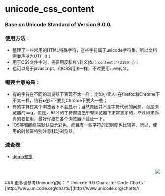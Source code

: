 # unicode_css_content
### Base on Unicode Standard of Version 9.0.0.
### 使用方法：
  * 整理了一些常用的HTML特殊字符，这些字符属于unicode字符集，所以文档需要声明为UTF-8；
  * 用于CSS文件中时，需要用反斜杠`\`转义(如：`content:'\2190';`)；
  * 也可以用于javascript，和CSS用法一样，不过要用`\u`来转义。

### 需要主意的是：
  * 有的字符在不同的浏览器下表现不太一样；比如小雪人` ☃ `在firefox和Chrome下不太一样，钻石` ◆ `在IE下要比Chrome下要大一些；
  * 有的字符在某个浏览器下不会显示；当然原因并不是字符代码的问题，而是浏览器的bug，但是，98%的字符都能在所有浏览器下正常显示的，不过如果你真的要使用，最好仔细在各个浏览器下验证一下。
  * iOS等智能终端默认显示彩色，而且有一些字符的识别度也比较差，所以，使用的时候要特别注意移动浏览器。

### 速查表
  * [demo预览](https://chaooo.github.io/unicode_css3_content/)
<br>
<a href="https://chaooo.github.io/unicode_css3_content/"><img src="http://cdn.chaooo.top/blog/Unicode.png" align="right"></a>
<br>
<br>
### 更多请参考Unicode官网：
  * Unicode 9.0 Character Code Charts：[http://www.unicode.org/charts/](http://www.unicode.org/charts/)


